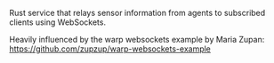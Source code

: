 Rust service that relays sensor information from agents to subscribed clients using WebSockets.

Heavily influenced by the warp websockets example by Maria Zupan: https://github.com/zupzup/warp-websockets-example



